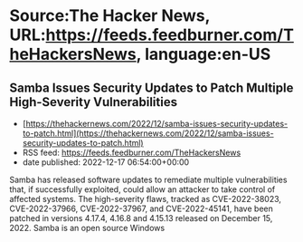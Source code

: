# Source:The Hacker News, URL:https://feeds.feedburner.com/TheHackersNews, language:en-US

## Samba Issues Security Updates to Patch Multiple High-Severity Vulnerabilities
 - [https://thehackernews.com/2022/12/samba-issues-security-updates-to-patch.html](https://thehackernews.com/2022/12/samba-issues-security-updates-to-patch.html)
 - RSS feed: https://feeds.feedburner.com/TheHackersNews
 - date published: 2022-12-17 06:54:00+00:00

Samba has released software updates to remediate multiple vulnerabilities that, if successfully exploited, could allow an attacker to take control of affected systems.
The high-severity flaws, tracked as CVE-2022-38023, CVE-2022-37966, CVE-2022-37967, and CVE-2022-45141, have been patched in versions 4.17.4, 4.16.8 and 4.15.13 released on December 15, 2022.
Samba is an open source Windows


